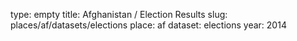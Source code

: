 type: empty
title: Afghanistan / Election Results
slug: places/af/datasets/elections
place: af
dataset: elections
year: 2014
